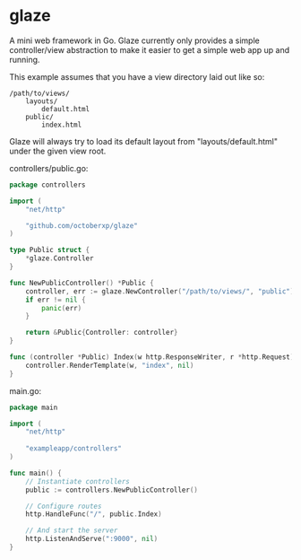 glaze
=====

A mini web framework in Go. Glaze currently only provides a simple
controller/view abstraction to make it easier to get a simple web
app up and running.

This example assumes that you have a view directory laid out like so:

```
/path/to/views/
	layouts/
		default.html
	public/
		index.html
```

Glaze will always try to load its default layout from "layouts/default.html"
under the given view root.


controllers/public.go:

```go
package controllers

import (
	"net/http"

	"github.com/octoberxp/glaze"
)

type Public struct {
	*glaze.Controller
}

func NewPublicController() *Public {
	controller, err := glaze.NewController("/path/to/views/", "public")
	if err != nil {
		panic(err)
	}

	return &Public{Controller: controller}
}

func (controller *Public) Index(w http.ResponseWriter, r *http.Request) {
	controller.RenderTemplate(w, "index", nil)
}
```

main.go:

```go
package main

import (
	"net/http"
	
	"exampleapp/controllers"
)

func main() {
	// Instantiate controllers
	public := controllers.NewPublicController()

	// Configure routes
	http.HandleFunc("/", public.Index)

	// And start the server
	http.ListenAndServe(":9000", nil)
}
```